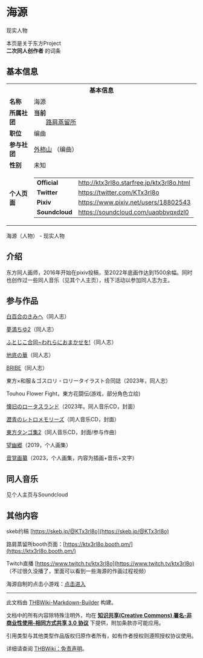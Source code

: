 # 海源

<!-- source html: G:\repos\THBWiki-Markdown-Builder\THBWikiMarkdown\Temp\main\4\4b\ns0%3A%E6%B5%B7%E6%BA%90.html -->

现实人物

本页是关于东方Project  
 **二次同人创作者** 的词条

## 基本信息

<table><tbody><tr><th colspan="3">基本信息</th></tr><tr><td class="label"><b>名称</b></td><td> 海源 </td></tr><tr><td class="label"><b>所属社团</b></td><td><b>当前</b><div style="margin-left:2em;"><a href="./路肩蒸留所.md" title="路肩蒸留所">路肩蒸留所</a></div></td></tr><tr><td class="label"><b>职位</b></td><td>编曲</td></tr><tr><td class="label"><b>参与社团</b></td><td><a href="./外柿山.md" title="外柿山">外柿山</a> （编曲）</td></tr><tr><td class="label"><b>性别</b></td><td>未知</td></tr><tr><td class="label"><b>个人页面</b></td><td><table border="0" cellspacing="0" cellpadding="0"><tbody><tr><td><b>Official</b></td><td><a rel="nofollow" class="external free" href="http://ktx3rl8o.starfree.jp/ktx3rl8o.html">http://ktx3rl8o.starfree.jp/ktx3rl8o.html</a></td></tr><tr><td><b>Twitter</b></td><td><a rel="nofollow" class="external free" href="https://twitter.com/KTx3rl8o">https://twitter.com/KTx3rl8o</a></td></tr><tr><td><b>Pixiv</b></td><td><a rel="nofollow" class="external free" href="https://www.pixiv.net/users/18802543">https://www.pixiv.net/users/18802543</a></td></tr><tr><td><b>Soundcloud</b></td><td><a rel="nofollow" class="external free" href="https://soundcloud.com/uaqbbvqxdzl0">https://soundcloud.com/uaqbbvqxdzl0</a></td></tr></tbody></table></td></tr></tbody></table>

海源（人物） - 现实人物

## 介绍
  
东方同人画师，2016年开始在pixiv投稿，至2022年底画作达到1500余幅。同时也创作过一些同人音乐（见其个人主页），线下活动以参加同人志为主。
  


## 参与作品
  
[白百合のきみへ](./白百合のきみへ.md)（同人志）
  
  
[夢満ちゆ2](./夢満ちゆ2（同人志）.md)（同人志）
  
  
[ふとじこ合同~われらにおまかせを!](./ふとじこ合同~われらにおまかせを!.md)（同人志）
  
  
[地底の華](./地底の華.md)（同人志）
  
  
[BRIBE](./BRIBE.md)（同人志）
  
  
東方×和服＆ゴスロリ・ロリータイラスト合同誌（2023年，同人志）
  
  
Touhou Flower Fight，東方花闘伝(游戏，部分角色立绘)
  
  
[懐旧のロータスランド](./懐旧のロータスランド.md)（2023年。同人音乐CD，封面）
  
  
[瀝青のレトロメモリーズ](./瀝青のレトロメモリーズ.md)（同人音乐CD，封面）
  
  
[東方タンゴ集2](./東方タンゴ集2.md)（同人音乐CD，封面/参与作曲）
  
  
[望幽郷](./望幽郷.md)（2019，个人画集）
  
  
[音覚画纂](./音覚画纂.md)（2023，个人画集，内容为插画+音乐+文字）
  


## 同人音乐
  
见个人主页与Soundcloud
  


## 其他内容
  
skeb约稿 [https://skeb.jp/@KTx3rl8o](https://skeb.jp/@KTx3rl8o)
  
  
路肩蒸留所booth页面：[https://ktx3rl8o.booth.pm/](https://ktx3rl8o.booth.pm/)
  
  
Twitch直播 [https://www.twitch.tv/ktx3rl8o](https://www.twitch.tv/ktx3rl8o) （不过很久没播了，里面可以看到一些海源的作画过程视频）
  
  
海源自制的点击小游戏：[点击进入](http://ktx3rl8o.starfree.jp/Iguana/)
  





---

此文档由 [THBWiki-Markdown-Builder](https://github.com/Delsin-Yu/THBWiki-Markdown-Builder) 构建。

文档中的所有内容除特殊注明外，均在 [**知识共享(Creative Commons) 署名-非商业性使用-相同方式共享 3.0 协议**](https://creativecommons.org/licenses/by-sa/3.0/deed.zh-hans) 下提供，附加条款亦可能应用。

引用类型与其他类型作品版权归原作者所有，如有作者授权则遵照授权协议使用。

详细请查阅 [THBWiki：免责声明](https://thbwiki.cc/THBWiki:%E5%85%8D%E8%B4%A3%E5%A3%B0%E6%98%8E)。

